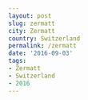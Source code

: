 ```yaml
---
layout: post
slug: zermatt
city: Zermatt
country: Switzerland
permalink: /zermatt
date: '2016-09-03'
tags:
- Zermatt
- Switzerland
- 2016
---
```

